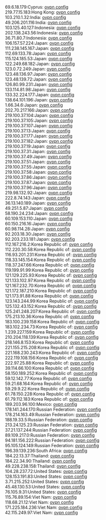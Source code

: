 69.6.18.179:Cyprus: [ovpn config](vpn/69_6_18_179.ovpn)  
219.77.15.183:Hong Kong: [ovpn config](vpn/219_77_15_183.ovpn)  
103.210.1.32:India: [ovpn config](vpn/103_210_1_32.ovpn)  
49.206.201.116:India: [ovpn config](vpn/49_206_201_116.ovpn)  
103.125.40.127:Indonesia: [ovpn config](vpn/103_125_40_127.ovpn)  
202.138.243.56:Indonesia: [ovpn config](vpn/202_138_243_56.ovpn)  
36.71.80.7:Indonesia: [ovpn config](vpn/36_71_80_7.ovpn)  
106.157.57.224:Japan: [ovpn config](vpn/106_157_57_224.ovpn)  
111.238.145.167:Japan: [ovpn config](vpn/111_238_145_167.ovpn)  
112.69.133.78:Japan: [ovpn config](vpn/112_69_133_78.ovpn)  
115.124.185.53:Japan: [ovpn config](vpn/115_124_185_53.ovpn)  
122.249.68.182:Japan: [ovpn config](vpn/122_249_68_182.ovpn)  
123.0.72.249:Japan: [ovpn config](vpn/123_0_72_249.ovpn)  
123.48.136.97:Japan: [ovpn config](vpn/123_48_136_97.ovpn)  
123.48.139.72:Japan: [ovpn config](vpn/123_48_139_72.ovpn)  
126.80.99.231:Japan: [ovpn config](vpn/126_80_99_231.ovpn)  
133.114.81.98:Japan: [ovpn config](vpn/133_114_81_98.ovpn)  
133.32.224.177:Japan: [ovpn config](vpn/133_32_224_177.ovpn)  
138.64.101.196:Japan: [ovpn config](vpn/138_64_101_196.ovpn)  
1.66.34.6:Japan: [ovpn config](vpn/1_66_34_6.ovpn)  
202.70.217.166:Japan: [ovpn config](vpn/202_70_217_166.ovpn)  
219.100.37.104:Japan: [ovpn config](vpn/219_100_37_104.ovpn)  
219.100.37.105:Japan: [ovpn config](vpn/219_100_37_105.ovpn)  
219.100.37.107:Japan: [ovpn config](vpn/219_100_37_107.ovpn)  
219.100.37.13:Japan: [ovpn config](vpn/219_100_37_13.ovpn)  
219.100.37.177:Japan: [ovpn config](vpn/219_100_37_177.ovpn)  
219.100.37.182:Japan: [ovpn config](vpn/219_100_37_182.ovpn)  
219.100.37.19:Japan: [ovpn config](vpn/219_100_37_19.ovpn)  
219.100.37.31:Japan: [ovpn config](vpn/219_100_37_31.ovpn)  
219.100.37.49:Japan: [ovpn config](vpn/219_100_37_49.ovpn)  
219.100.37.51:Japan: [ovpn config](vpn/219_100_37_51.ovpn)  
219.100.37.55:Japan: [ovpn config](vpn/219_100_37_55.ovpn)  
219.100.37.58:Japan: [ovpn config](vpn/219_100_37_58.ovpn)  
219.100.37.86:Japan: [ovpn config](vpn/219_100_37_86.ovpn)  
219.100.37.87:Japan: [ovpn config](vpn/219_100_37_87.ovpn)  
219.100.37.96:Japan: [ovpn config](vpn/219_100_37_96.ovpn)  
219.98.132.92:Japan: [ovpn config](vpn/219_98_132_92.ovpn)  
222.8.74.143:Japan: [ovpn config](vpn/222_8_74_143.ovpn)  
36.13.140.189:Japan: [ovpn config](vpn/36_13_140_189.ovpn)  
49.251.5.87:Japan: [ovpn config](vpn/49_251_5_87.ovpn)  
58.190.24.234:Japan: [ovpn config](vpn/58_190_24_234.ovpn)  
60.109.153.110:Japan: [ovpn config](vpn/60_109_153_110.ovpn)  
60.150.216.16:Japan: [ovpn config](vpn/60_150_216_16.ovpn)  
60.98.114.28:Japan: [ovpn config](vpn/60_98_114_28.ovpn)  
92.203.18.30:Japan: [ovpn config](vpn/92_203_18_30.ovpn)  
92.203.233.181:Japan: [ovpn config](vpn/92_203_233_181.ovpn)  
112.167.216.2:Korea Republic of: [ovpn config](vpn/112_167_216_2.ovpn)  
112.220.30.58:Korea Republic of: [ovpn config](vpn/112_220_30_58.ovpn)  
116.93.201.231:Korea Republic of: [ovpn config](vpn/116_93_201_231.ovpn)  
118.33.145.154:Korea Republic of: [ovpn config](vpn/118_33_145_154.ovpn)  
118.37.247.66:Korea Republic of: [ovpn config](vpn/118_37_247_66.ovpn)  
119.199.91.99:Korea Republic of: [ovpn config](vpn/119_199_91_99.ovpn)  
121.129.225.93:Korea Republic of: [ovpn config](vpn/121_129_225_93.ovpn)  
121.133.102.97:Korea Republic of: [ovpn config](vpn/121_133_102_97.ovpn)  
121.167.232.70:Korea Republic of: [ovpn config](vpn/121_167_232_70.ovpn)  
121.172.187.210:Korea Republic of: [ovpn config](vpn/121_172_187_210.ovpn)  
121.173.91.88:Korea Republic of: [ovpn config](vpn/121_173_91_88.ovpn)  
123.143.244.99:Korea Republic of: [ovpn config](vpn/123_143_244_99.ovpn)  
125.132.43.152:Korea Republic of: [ovpn config](vpn/125_132_43_152.ovpn)  
125.241.248.207:Korea Republic of: [ovpn config](vpn/125_241_248_207.ovpn)  
175.213.10.36:Korea Republic of: [ovpn config](vpn/175_213_10_36.ovpn)  
183.100.239.158:Korea Republic of: [ovpn config](vpn/183_100_239_158.ovpn)  
183.102.234.73:Korea Republic of: [ovpn config](vpn/183_102_234_73.ovpn)  
1.239.227.159:Korea Republic of: [ovpn config](vpn/1_239_227_159.ovpn)  
210.204.118.139:Korea Republic of: [ovpn config](vpn/210_204_118_139.ovpn)  
218.146.8.153:Korea Republic of: [ovpn config](vpn/218_146_8_153.ovpn)  
221.155.215.208:Korea Republic of: [ovpn config](vpn/221_155_215_208.ovpn)  
221.168.230.243:Korea Republic of: [ovpn config](vpn/221_168_230_243.ovpn)  
222.119.108.156:Korea Republic of: [ovpn config](vpn/222_119_108_156.ovpn)  
222.97.25.88:Korea Republic of: [ovpn config](vpn/222_97_25_88.ovpn)  
39.114.66.100:Korea Republic of: [ovpn config](vpn/39_114_66_100.ovpn)  
58.150.189.252:Korea Republic of: [ovpn config](vpn/58_150_189_252.ovpn)  
59.12.142.77:Korea Republic of: [ovpn config](vpn/59_12_142_77.ovpn)  
59.21.68.164:Korea Republic of: [ovpn config](vpn/59_21_68_164.ovpn)  
59.29.9.22:Korea Republic of: [ovpn config](vpn/59_29_9_22.ovpn)  
61.78.150.228:Korea Republic of: [ovpn config](vpn/61_78_150_228.ovpn)  
61.79.112.183:Korea Republic of: [ovpn config](vpn/61_79_112_183.ovpn)  
189.203.96.100:Mexico: [ovpn config](vpn/189_203_96_100.ovpn)  
178.141.244.170:Russian Federation: [ovpn config](vpn/178_141_244_170.ovpn)  
178.214.163.49:Russian Federation: [ovpn config](vpn/178_214_163_49.ovpn)  
188.19.33.5:Russian Federation: [ovpn config](vpn/188_19_33_5.ovpn)  
213.24.125.23:Russian Federation: [ovpn config](vpn/213_24_125_23.ovpn)  
37.21.137.244:Russian Federation: [ovpn config](vpn/37_21_137_244.ovpn)  
89.109.217.0:Russian Federation: [ovpn config](vpn/89_109_217_0.ovpn)  
94.181.156.222:Russian Federation: [ovpn config](vpn/94_181_156_222.ovpn)  
95.105.124.149:Russian Federation: [ovpn config](vpn/95_105_124_149.ovpn)  
196.39.139.236:South Africa: [ovpn config](vpn/196_39_139_236.ovpn)  
184.22.13.37:Thailand: [ovpn config](vpn/184_22_13_37.ovpn)  
184.22.34.90:Thailand: [ovpn config](vpn/184_22_34_90.ovpn)  
49.228.238.158:Thailand: [ovpn config](vpn/49_228_238_158.ovpn)  
104.28.237.72:United States: [ovpn config](vpn/104_28_237_72.ovpn)  
128.153.191.83:United States: [ovpn config](vpn/128_153_191_83.ovpn)  
3.71.215.252:United States: [ovpn config](vpn/3_71_215_252.ovpn)  
45.48.130.53:United States: [ovpn config](vpn/45_48_130_53.ovpn)  
76.105.9.31:United States: [ovpn config](vpn/76_105_9_31.ovpn)  
115.76.89.154:Viet Nam: [ovpn config](vpn/115_76_89_154.ovpn)  
118.68.21.12:Viet Nam: [ovpn config](vpn/118_68_21_12.ovpn)  
171.225.184.236:Viet Nam: [ovpn config](vpn/171_225_184_236.ovpn)  
42.115.249.97:Viet Nam: [ovpn config](vpn/42_115_249_97.ovpn)  
